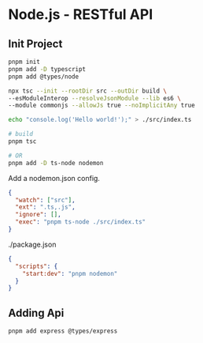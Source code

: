 # Node.js - RESTful API

## Init Project

```sh
pnpm init
pnpm add -D typescript
pnpm add @types/node

npx tsc --init --rootDir src --outDir build \
--esModuleInterop --resolveJsonModule --lib es6 \
--module commonjs --allowJs true --noImplicitAny true

echo "console.log('Hello world!');" > ./src/index.ts

# build
pnpm tsc

# OR
pnpm add -D ts-node nodemon
```

Add a nodemon.json config.

```json
{
  "watch": ["src"],
  "ext": ".ts,.js",
  "ignore": [],
  "exec": "pnpm ts-node ./src/index.ts"
}
```

./package.json

```json
{
  "scripts": {
    "start:dev": "pnpm nodemon"
  }
}
```

## Adding Api

```sh
pnpm add express @types/express
```
